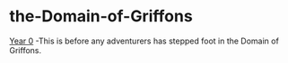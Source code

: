 # the-Domain-of-Griffons

[Year 0](https://github.com/Danarca/the-Domain-of-Griffons/archive/v0.0.zip)
-This is before any adventurers has stepped foot in the Domain of Griffons.
